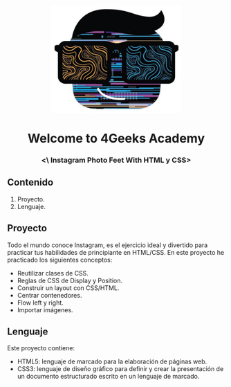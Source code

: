 <p align="center">
	<img
		width="300"
		alt="4Geeks Academy"
		src="https://github.com/4GeeksAcademy/About-4Geeks-Academy/blob/master/site/static/background_art.jpg?raw=true">
</p>


<h1 align="center">Welcome to 4Geeks Academy</h1>

<h3 align="center">&lt;\ Instagram Photo Feet With HTML y CSS&gt;</h3>

  
## Contenido

1. Proyecto.
2. Lenguaje.

## Proyecto

Todo el mundo conoce Instagram, es el ejercicio ideal y divertido para practicar tus habilidades de principiante en HTML/CSS. En este proyecto he practicado los siguientes conceptos:

- Reutilizar clases de CSS.
- Reglas de CSS de Display y Position.
- Construir un layout con CSS/HTML.
- Centrar contenedores.
- Flow left y right.
- Importar imágenes.

## Lenguaje

Este proyecto contiene:

- HTML5: lenguaje de marcado para la elaboración de páginas web.
- CSS3: lenguaje de diseño gráfico para definir y crear la presentación de un documento estructurado escrito en un lenguaje de marcado.




